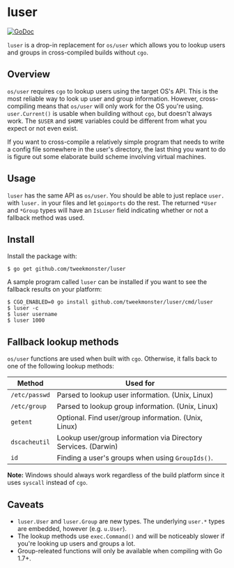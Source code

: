 # luser

[![GoDoc](https://godoc.org/github.com/tweekmonster/luser?status.svg)](https://godoc.org/github.com/tweekmonster/luser)

`luser` is a drop-in replacement for `os/user` which allows you to lookup users
and groups in cross-compiled builds without `cgo`.


## Overview

`os/user` requires `cgo` to lookup users using the target OS's API.  This is
the most reliable way to look up user and group information.  However,
cross-compiling means that `os/user` will only work for the OS you're using.
`user.Current()` is usable when building without `cgo`, but doesn't always
work.  The `$USER` and `$HOME` variables could be different from what you
expect or not even exist.

If you want to cross-compile a relatively simple program that needs to write a
config file somewhere in the user's directory, the last thing you want to do is
figure out some elaborate build scheme involving virtual machines.


## Usage

`luser` has the same API as `os/user`.  You should be able to just replace
`user.` with `luser.` in your files and let `goimports` do the rest.  The
returned `*User` and `*Group` types will have an `IsLuser` field indicating
whether or not a fallback method was used.


## Install

Install the package with:

```shell
$ go get github.com/tweekmonster/luser
```

A sample program called `luser` can be installed if you want to see the
fallback results on your platform:

```shell
$ CGO_ENABLED=0 go install github.com/tweekmonster/luser/cmd/luser
$ luser -c
$ luser username
$ luser 1000
```


## Fallback lookup methods

`os/user` functions are used when built with `cgo`.  Otherwise, it falls back
to one of the following lookup methods:

| Method        | Used for                                                       |
|---------------|----------------------------------------------------------------|
| `/etc/passwd` | Parsed to lookup user information. (Unix, Linux)               |
| `/etc/group`  | Parsed to lookup group information. (Unix, Linux)              |
| `getent`      | Optional. Find user/group information. (Unix, Linux)           |
| `dscacheutil` | Lookup user/group information via Directory Services. (Darwin) |
| `id`          | Finding a user's groups when using `GroupIds()`.               |

**Note:** Windows should always work regardless of the build platform since it
uses `syscall` instead of `cgo`.


## Caveats

- `luser.User` and `luser.Group` are new types.  The underlying `user.*` types
  are embedded, however (e.g. `u.User`).
- The lookup methods use `exec.Command()` and will be noticeably slower if
  you're looking up users and groups a lot.
- Group-releated functions will only be available when compiling with Go 1.7+.

